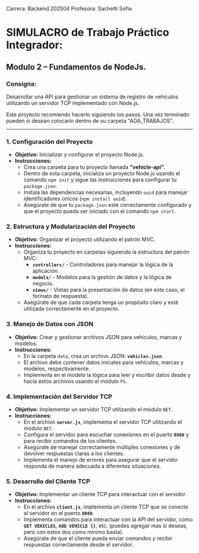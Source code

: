 Carrera: Backend 202504
Profesora: Sachetti Sofia

# SIMULACRO de Trabajo Práctico Integrador:
## Modulo 2 – Fundamentos de NodeJs.

### Consigna:
Desarrollar una API para gestionar un sistema de registro de vehículos utilizando un servidor TCP implementado con Node.js.

Este proyecto recomiendo hacerlo siguiendo los pasos. Una vez terminado pueden si desean colocarlo dentro de su carpeta "ADA_TRABAJOS".

---

### 1. Configuración del Proyecto
*   **Objetivo:** Inicializar y configurar el proyecto Node.js.
*   **Instrucciones:**
    *   Crea una carpeta para tu proyecto llamada **"vehicle-api"**.
    *   Dentro de esta carpeta, inicializa un proyecto Node.js usando el comando `npm init` y sigue las instrucciones para configurar tu `package.json`.
    *   Instala las dependencias necesarias, incluyendo `uuid` para manejar identificadores únicos (`npm install uuid`).
    *   Asegúrate de que tu `package.json` esté correctamente configurado y que el proyecto pueda ser iniciado con el comando `npm start`.

### 2. Estructura y Modularización del Proyecto
*   **Objetivo:** Organizar el proyecto utilizando el patrón MVC.
*   **Instrucciones:**
    *   Organiza tu proyecto en carpetas siguiendo la estructura del patrón MVC:
        *   **`controllers/`** - Controladores para manejar la lógica de la aplicación.
        *   **`models/`** - Modelos para la gestión de datos y la lógica de negocio.
        *   **`views/`** - Vistas para la presentación de datos (en este caso, el formato de respuesta).
    *   Asegúrate de que cada carpeta tenga un propósito claro y esté utilizada correctamente en el proyecto.

### 3. Manejo de Datos con JSON
*   **Objetivo:** Crear y gestionar archivos JSON para vehículos, marcas y modelos.
*   **Instrucciones:**
    *   En la carpeta `data`, crea un archivo JSON: **`vehicles.json`**.
    *   El archivo debe contener datos iniciales para vehículos, marcas y modelos, respectivamente.
    *   Implementa en el modelo la lógica para leer y escribir datos desde y hacia estos archivos usando el módulo `FS`.

### 4. Implementación del Servidor TCP
*   **Objetivo:** Implementar un servidor TCP utilizando el módulo `NET`.
*   **Instrucciones:**
    *   En el archivo **`server.js`**, implementa el servidor TCP utilizando el módulo `NET`.
    *   Configura el servidor para escuchar conexiones en el puerto **`8080`** y para recibir comandos de los clientes.
    *   Asegúrate de manejar correctamente múltiples conexiones y de devolver respuestas claras a los clientes.
    *   Implementa el manejo de errores para asegurar que el servidor responda de manera adecuada a diferentes situaciones.

### 5. Desarrollo del Cliente TCP
*   **Objetivo:** Implementar un cliente TCP para interactuar con el servidor.
*   **Instrucciones:**
    *   En el archivo **`client.js`**, implementa un cliente TCP que se conecte al servidor en el puerto **`8080`**.
    *   Implementa comandos para interactuar con la API del servidor, como **`GET VEHICLES`**, **`ADD VEHICLE {}`**, etc. (puedes agregar mas si deseas, pero con estos dos como mínimo basta).
    *   Asegúrate de que el cliente pueda enviar comandos y recibir respuestas correctamente desde el servidor.